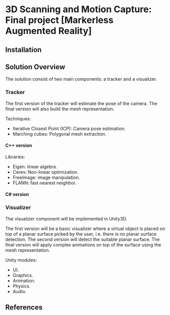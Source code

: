 # 3D Scanning and Motion Capture: Final project [Markerless Augmented Reality]

## Installation

## Solution Overview

The solution consist of two main components: a tracker and a visualizer.

### Tracker

The first version of the tracker will estimate the pose of the camera. The final version will also build the mesh representation.

Techniques:
* Iterative Closest Point (ICP): Camera pose estimation.
* Marching cubes: Polygonal mesh extraction.

#### C++ version

Libraries:
* Eigen: linear algebra.
* Ceres: Non-linear optimization.
* FreeImage: image manipulation.
* FLANN: fast nearest neighbor.

#### C# version

### Visualizer

The visualizer component will be implemented in Unity3D.

The first version will be a basic visualizer where a virtual object is placed on top of a planar surface picked by the user, i.e. there is no planar surface detection. The second version will detect the suitable planar surface. The final version will apply complex animations on top of the surface using the mesh representation.

Unity modules:
* UI.
* Graphics.
* Animation.
* Physics.
* Audio.

## References
